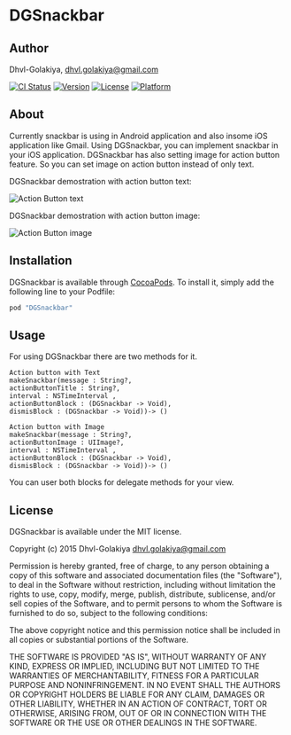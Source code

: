 # DGSnackbar


## Author

Dhvl-Golakiya, dhvl.golakiya@gmail.com


[![CI Status](http://img.shields.io/travis/Dhvl-Golakiya/DGSnackbar.svg?style=flat)](https://travis-ci.org/Dhvl-Golakiya/DGSnackbar)
[![Version](https://img.shields.io/cocoapods/v/DGSnackbar.svg?style=flat)](http://cocoapods.org/pods/DGSnackbar)
[![License](https://img.shields.io/cocoapods/l/DGSnackbar.svg?style=flat)](http://cocoapods.org/pods/DGSnackbar)
[![Platform](https://img.shields.io/cocoapods/p/DGSnackbar.svg?style=flat)](http://cocoapods.org/pods/DGSnackbar)

## About

Currently snackbar is using in Android application and also insome iOS application like Gmail. Using DGSnackbar, you can implement snackbar in your iOS application. DGSnackbar has also setting image for action button feature. So you can set image on action button instead of only text.

DGSnackbar demostration with action button text:

![Action Button text](http://i58.tinypic.com/c0qdk.png)

DGSnackbar demostration with action button image:

![Action Button image](http://i61.tinypic.com/2ih46xy.png)

## Installation

DGSnackbar is available through [CocoaPods](http://cocoapods.org). To install
it, simply add the following line to your Podfile:

```ruby
pod "DGSnackbar"
```


## Usage

For using DGSnackbar there are two methods for it.

```
Action button with Text
makeSnackbar(message : String?, 
actionButtonTitle : String?, 
interval : NSTimeInterval , 
actionButtonBlock : (DGSnackbar -> Void), 
dismisBlock : (DGSnackbar -> Void))-> ()

Action button with Image
makeSnackbar(message : String?, 
actionButtonImage : UIImage?, 
interval : NSTimeInterval , 
actionButtonBlock : (DGSnackbar -> Void), 
dismisBlock : (DGSnackbar -> Void))-> ()
```

You can user both blocks for delegate methods for your view.


## License

DGSnackbar is available under the MIT license.

Copyright (c) 2015 Dhvl-Golakiya <dhvl.golakiya@gmail.com>

Permission is hereby granted, free of charge, to any person obtaining a copy
of this software and associated documentation files (the "Software"), to deal
in the Software without restriction, including without limitation the rights
to use, copy, modify, merge, publish, distribute, sublicense, and/or sell
copies of the Software, and to permit persons to whom the Software is
furnished to do so, subject to the following conditions:

The above copyright notice and this permission notice shall be included in
all copies or substantial portions of the Software.

THE SOFTWARE IS PROVIDED "AS IS", WITHOUT WARRANTY OF ANY KIND, EXPRESS OR
IMPLIED, INCLUDING BUT NOT LIMITED TO THE WARRANTIES OF MERCHANTABILITY,
FITNESS FOR A PARTICULAR PURPOSE AND NONINFRINGEMENT. IN NO EVENT SHALL THE
AUTHORS OR COPYRIGHT HOLDERS BE LIABLE FOR ANY CLAIM, DAMAGES OR OTHER
LIABILITY, WHETHER IN AN ACTION OF CONTRACT, TORT OR OTHERWISE, ARISING FROM,
OUT OF OR IN CONNECTION WITH THE SOFTWARE OR THE USE OR OTHER DEALINGS IN
THE SOFTWARE.
